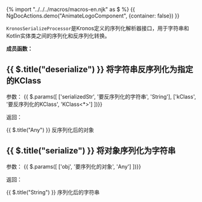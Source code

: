 {% import "../../../macros/macros-en.njk" as $ %}
{{ NgDocActions.demo("AnimateLogoComponent", {container: false}) }}

`KronosSerializeProcessor`是Kronos定义的序列化解析器接口，用于字符串和Kotlin实体类之间的序列化和反序列化转换。

**成员函数：**

## {{ $.title("deserialize") }} 将字符串反序列化为指定的KClass

参数：
{{ $.params([
['serializedStr', '要反序列化的字符串', 'String'],
['kClass', '要反序列化的KClass', 'KClass<*>']
])}}

返回：

{{ $.title("Any") }} 反序列化后的对象

## {{ $.title("serialize") }} 将对象序列化为字符串

参数：
{{ $.params([
['obj', '要序列化的对象', 'Any']
])}}

返回：

{{ $.title("String") }} 序列化后的字符串



